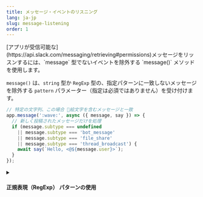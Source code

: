 ```yaml
---
title: メッセージ・イベントのリスニング
lang: ja-jp
slug: message-listening
order: 1
---
```


<div class="section-content">
[アプリが受信可能な](https://api.slack.com/messaging/retrieving#permissions)メッセージをリッスンするには、`message` 型でないイベントを除外する `message()` メソッドを使用します。

`message()` は、`string` 型か `RegExp` 型の、指定パターンに一致しないメッセージを除外する `pattern` パラメーター（指定は必須ではありません）を受け付けます。
</div>

```javascript
// 特定の文字列、この場合 👋絵文字を含むメッセージと一致
app.message(':wave:', async ({ message, say }) => {
  // 新しく投稿されたメッセージだけを処理
  if (message.subtype === undefined
    || message.subtype === 'bot_message'
    || message.subtype === 'file_share'
    || message.subtype === 'thread_broadcast') {
    await say(`Hello, <@${message.user}>`);
  }
});
```

<details class="secondary-wrapper">
<summary class="section-head" markdown="0">
<h4 class="section-head">正規表現（RegExp） パターンの使用</h4>
</summary>

<div class="secondary-content" markdown="0">
文字列の代わりに 正規表現(RegExp) パターンを使用すると、より細やかなマッチングが可能です。

RegExp の一致結果はすべて `context.matches` に保持されます。
</div>

```javascript
app.message(/^(hi|hello|hey).*/, async ({ context, say }) => {
  // context.matches の内容が特定の正規表現と一致
  const greeting = context.matches[0];

  await say(`${greeting}, how are you?`);
});
```

</details>
